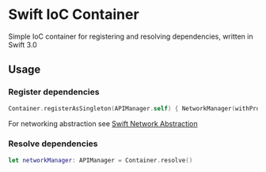 # Swift IoC Container
Simple IoC container for registering and resolving dependencies, written in Swift 3.0

## Usage

### Register dependencies
```swift
Container.registerAsSingleton(APIManager.self) { NetworkManager(withProxy: AlamofireProxyImplementation()) }
```
For networking abstraction see [Swift Network Abstraction](https://github.com/Kleemann/Swift-Network-Abstraction)
### Resolve dependencies
```swift
let networkManager: APIManager = Container.resolve()
```
